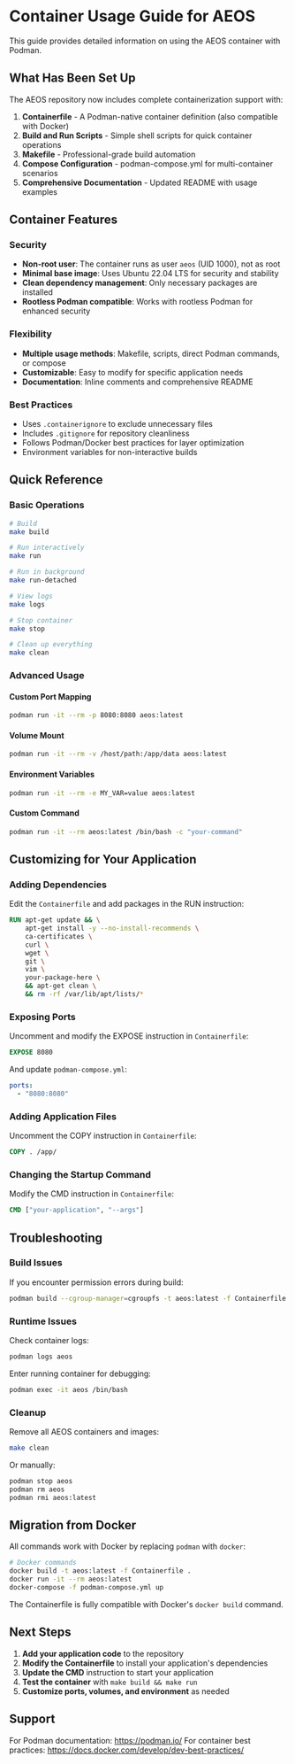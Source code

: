 # Container Usage Guide for AEOS

This guide provides detailed information on using the AEOS container with Podman.

## What Has Been Set Up

The AEOS repository now includes complete containerization support with:

1. **Containerfile** - A Podman-native container definition (also compatible with Docker)
2. **Build and Run Scripts** - Simple shell scripts for quick container operations
3. **Makefile** - Professional-grade build automation
4. **Compose Configuration** - podman-compose.yml for multi-container scenarios
5. **Comprehensive Documentation** - Updated README with usage examples

## Container Features

### Security
- **Non-root user**: The container runs as user `aeos` (UID 1000), not as root
- **Minimal base image**: Uses Ubuntu 22.04 LTS for security and stability
- **Clean dependency management**: Only necessary packages are installed
- **Rootless Podman compatible**: Works with rootless Podman for enhanced security

### Flexibility
- **Multiple usage methods**: Makefile, scripts, direct Podman commands, or compose
- **Customizable**: Easy to modify for specific application needs
- **Documentation**: Inline comments and comprehensive README

### Best Practices
- Uses `.containerignore` to exclude unnecessary files
- Includes `.gitignore` for repository cleanliness
- Follows Podman/Docker best practices for layer optimization
- Environment variables for non-interactive builds

## Quick Reference

### Basic Operations

```bash
# Build
make build

# Run interactively
make run

# Run in background
make run-detached

# View logs
make logs

# Stop container
make stop

# Clean up everything
make clean
```

### Advanced Usage

#### Custom Port Mapping
```bash
podman run -it --rm -p 8080:8080 aeos:latest
```

#### Volume Mount
```bash
podman run -it --rm -v /host/path:/app/data aeos:latest
```

#### Environment Variables
```bash
podman run -it --rm -e MY_VAR=value aeos:latest
```

#### Custom Command
```bash
podman run -it --rm aeos:latest /bin/bash -c "your-command"
```

## Customizing for Your Application

### Adding Dependencies

Edit the `Containerfile` and add packages in the RUN instruction:

```dockerfile
RUN apt-get update && \
    apt-get install -y --no-install-recommends \
    ca-certificates \
    curl \
    wget \
    git \
    vim \
    your-package-here \
    && apt-get clean \
    && rm -rf /var/lib/apt/lists/*
```

### Exposing Ports

Uncomment and modify the EXPOSE instruction in `Containerfile`:

```dockerfile
EXPOSE 8080
```

And update `podman-compose.yml`:

```yaml
ports:
  - "8080:8080"
```

### Adding Application Files

Uncomment the COPY instruction in `Containerfile`:

```dockerfile
COPY . /app/
```

### Changing the Startup Command

Modify the CMD instruction in `Containerfile`:

```dockerfile
CMD ["your-application", "--args"]
```

## Troubleshooting

### Build Issues

If you encounter permission errors during build:
```bash
podman build --cgroup-manager=cgroupfs -t aeos:latest -f Containerfile .
```

### Runtime Issues

Check container logs:
```bash
podman logs aeos
```

Enter running container for debugging:
```bash
podman exec -it aeos /bin/bash
```

### Cleanup

Remove all AEOS containers and images:
```bash
make clean
```

Or manually:
```bash
podman stop aeos
podman rm aeos
podman rmi aeos:latest
```

## Migration from Docker

All commands work with Docker by replacing `podman` with `docker`:

```bash
# Docker commands
docker build -t aeos:latest -f Containerfile .
docker run -it --rm aeos:latest
docker-compose -f podman-compose.yml up
```

The Containerfile is fully compatible with Docker's `docker build` command.

## Next Steps

1. **Add your application code** to the repository
2. **Modify the Containerfile** to install your application's dependencies
3. **Update the CMD** instruction to start your application
4. **Test the container** with `make build && make run`
5. **Customize ports, volumes, and environment** as needed

## Support

For Podman documentation: https://podman.io/
For container best practices: https://docs.docker.com/develop/dev-best-practices/
